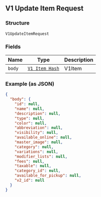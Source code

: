 ## V1 Update Item Request

### Structure

`V1UpdateItemRequest`

### Fields

| Name | Type | Description |
|  --- | --- | --- |
| `body` | [`V1 Item Hash`](/doc/models/v1-item.md) | V1Item |

### Example (as JSON)

```json
{
  "body": {
    "id": null,
    "name": null,
    "description": null,
    "type": null,
    "color": null,
    "abbreviation": null,
    "visibility": null,
    "available_online": null,
    "master_image": null,
    "category": null,
    "variations": null,
    "modifier_lists": null,
    "fees": null,
    "taxable": null,
    "category_id": null,
    "available_for_pickup": null,
    "v2_id": null
  }
}
```

